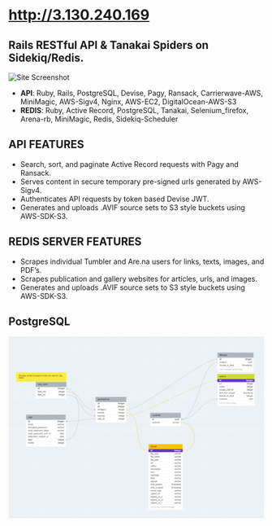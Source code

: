 http://3.130.240.169
=======
Rails RESTful API & Tanakai Spiders on Sidekiq/Redis.
-----------
![Site Screenshot](https://crystal-hair.nyc3.cdn.digitaloceanspaces.com/sitedemo.gif)

- <strong>API</strong>: Ruby, Rails, PostgreSQL, Devise, Pagy, Ransack, Carrierwave-AWS, MiniMagic, AWS-Sigv4, Nginx, AWS-EC2, DigitalOcean-AWS-S3
- <strong>REDIS</strong>: Ruby, Active Record, PostgreSQL, Tanakai, Selenium_firefox, Arena-rb, MiniMagic, Redis, Sidekiq-Scheduler

## API FEATURES
- Search, sort, and paginate Active Record requests with Pagy and Ransack.
- Serves content in secure temporary pre-signed urls generated by AWS-Sigv4.
- Authenticates API requests by token based Devise JWT.
- Generates and uploads .AVIF source sets to S3 style buckets using AWS-SDK-S3.

## REDIS SERVER FEATURES
- Scrapes individual Tumbler and Are.na users for links, texts, images, and PDF’s.
- Scrapes publication and gallery websites for articles, urls, and images.
- Generates and uploads .AVIF source sets to S3 style buckets using AWS-SDK-S3.

## PostgreSQL
<img src="https://raw.githubusercontent.com/3gS2595/3gS2595/main/dbdesigner.png" width="887" >
